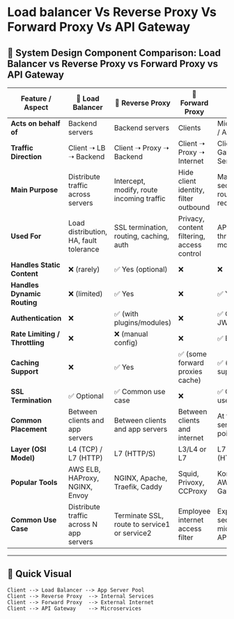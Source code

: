 # Load balancer Vs Reverse Proxy Vs Forward Proxy Vs API Gateway

## 🧭 System Design Component Comparison: Load Balancer vs Reverse Proxy vs Forward Proxy vs API Gateway

| Feature / Aspect               | 🧊 Load Balancer                        | 🔁 Reverse Proxy                             | 🔄 Forward Proxy                           | 🧠 API Gateway                             |
| ------------------------------ | --------------------------------------- | -------------------------------------------- | ------------------------------------------ | ------------------------------------------ |
| **Acts on behalf of**          | Backend servers                         | Backend servers                              | Clients                                    | Microservices / APIs                       |
| **Traffic Direction**          | Client ➝ LB ➝ Backend                   | Client ➝ Proxy ➝ Backend                     | Client ➝ Proxy ➝ Internet                  | Client ➝ Gateway ➝ Services                |
| **Main Purpose**               | Distribute traffic across servers       | Intercept, modify, route incoming traffic    | Hide client identity, filter outbound      | Manage, secure, and route API requests     |
| **Used For**                   | Load distribution, HA, fault tolerance  | SSL termination, routing, caching, auth      | Privacy, content filtering, access control | API versioning, throttling, monitoring     |
| **Handles Static Content**     | ❌ (rarely)                             | ✅ Yes (optional)                            | ❌                                         | ❌                                         |
| **Handles Dynamic Routing**    | ❌ (limited)                            | ✅ Yes                                       | ❌                                         | ✅ Yes                                     |
| **Authentication**             | ❌                                      | ✅ (with plugins/modules)                    | ❌                                         | ✅ OAuth2, JWT, API keys                   |
| **Rate Limiting / Throttling** | ❌                                      | ❌ (manual config)                           | ❌                                         | ✅ Built-in                                |
| **Caching Support**            | ❌                                      | ✅ Yes                                       | ✅ (some forward proxies cache)            | ✅ (some support it)                       |
| **SSL Termination**            | ✅ Optional                             | ✅ Common use case                           | ❌                                         | ✅ Common use case                         |
| **Common Placement**           | Between clients and app servers         | Between clients and app servers              | Between clients and internet               | At the edge of services (entry point)      |
| **Layer (OSI Model)**          | L4 (TCP) / L7 (HTTP)                    | L7 (HTTP/S)                                  | L3/L4 or L7                                | L7 (HTTP/HTTPS)                            |
| **Popular Tools**              | AWS ELB, HAProxy, NGINX, Envoy          | NGINX, Apache, Traefik, Caddy                | Squid, Privoxy, CCProxy                    | Kong, Apigee, AWS API Gateway, Istio       |
| **Common Use Case**            | Distribute traffic across N app servers | Terminate SSL, route to service1 or service2 | Employee internet access filter            | Expose and secure public microservice APIs |

---

## 🔄 Quick Visual

```text
Client --> Load Balancer --> App Server Pool
Client --> Reverse Proxy  --> Internal Services
Client --> Forward Proxy  --> External Internet
Client --> API Gateway    --> Microservices
```
